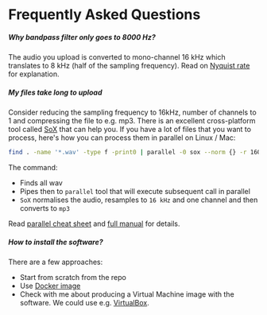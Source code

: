 # Frequently Asked Questions


##### Why bandpass filter only goes to 8000 Hz?

The audio you upload is converted to mono-channel 16 kHz which translates to 8 kHz (half of the sampling frequency). Read on [Nyquist rate](https://en.wikipedia.org/wiki/Nyquist_rate) for explanation.

##### My files take long to upload

Consider reducing the sampling frequency to 16kHz, number of channels to 1 and compressing the file to e.g. mp3. There is an excellent cross-platform tool called [SoX](http://sox.sourceforge.net/)  that can help you. If you have a lot of files that you want to process, here's how you can process them in parallel on Linux / Mac:

```bash
find . -name '*.wav' -type f -print0 | parallel -0 sox --norm {} -r 16000 --channels 1 your-path/{.}.mp3
``` 

The command:
* Finds all wav
* Pipes then to `parallel` tool that will execute subsequent call in parallel 
* `SoX` normalises the audio, resamples to `16 kHz` and one channel and then converts to `mp3`

Read [parallel cheat sheet](https://www.gnu.org/software/parallel/parallel_cheat.pdf) and [full manual](https://www.gnu.org/software/parallel/man.html) for details. 

##### How to install the software?

There are a few approaches:
* Start from scratch from the repo
* Use [Docker image](https://hub.docker.com/r/tracek/audio-explorer)
* Check with me about producing a Virtual Machine image with the software. We could use e.g. [VirtualBox](https://www.virtualbox.org/). 